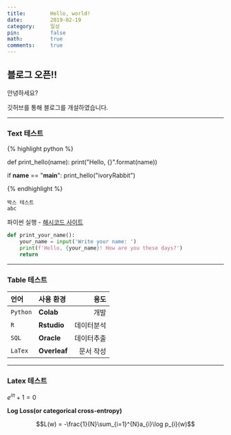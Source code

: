 ```yaml
---
title:        Hello, world!
date:         2019-02-19
category:     일상
pin:          false
math:         true
comments:     true
---
```


## 블로그 오픈!!

안녕하세요?

깃허브를 통해 블로그를 개설하였습니다.

* * *
### Text 테스트

{% highlight python %}

def print_hello(name):
    print("Hello, {}".format(name))

if __name__ == "__main__":
    print_hello("ivoryRabbit")

{% endhighlight %}

~~~
박스 테스트
abc
~~~

파이썬 실행 - [해시코드 사이트][python]

[python]: https://hashcode.co.kr/code_runners/

```python
def print_your_name():
    your_name = input('Write your name: ')
    print(f'Hello, {your_name}! How are you these days?')
    return
```

* * *


### Table 테스트

언어 | 사용 환경 | 용도
:-- | :-- | --:
`Python` | **Colab** | 개발
`R` | **Rstudio** | 데이터분석
`SQL` | **Oracle** | 데이터추출
`LaTex` | **Overleaf** | 문서 작성


* * *
### Latex 테스트

$e^{i\pi} + 1 = 0$

__Log Loss(or categorical cross-entropy)__

$$L(w) = -\frac{1}{N}\sum_{i=1}^{N}a_{i}\log p_{i}(w)$$
